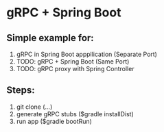 # gRPC + Spring Boot

## Simple example for:
 1. gRPC in Spring Boot apppllication (Separate Port)
 2. TODO: gRPC + Spring Boot (Same Port)
 3. TODO: gRPC proxy with Spring Controller
 
## Steps:
1. git clone (...)
2. generate gRPC stubs ($gradle installDist)
3. run app ($gradle bootRun)
